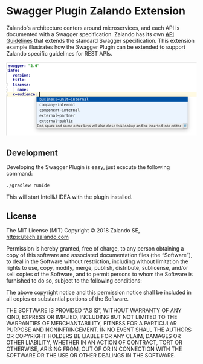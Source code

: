 # Swagger Plugin Zalando Extension
Zalando's architecture centers around microservices, and each API is documented with a Swagger specification. Zalando has its own [API Guidelines](https://opensource.zalando.com/restful-api-guidelines) that extends the standard Swagger specification. This extension example illustrates how the Swagger Plugin can be extended to support Zalando specific guidelines for REST APIs.

![Zalando Extension (x-audience)](https://github.com/zalando/intellij-swagger/blob/master/docs/extensions-zalando.png?raw=true)

## Development

Developing the Swagger Plugin is easy, just execute the following command:

```sh
./gradlew runIde
```

This will start IntelliJ IDEA with the plugin installed.

## License
The MIT License (MIT) Copyright © 2018 Zalando SE, https://tech.zalando.com

Permission is hereby granted, free of charge, to any person obtaining a copy of this software and associated documentation files (the “Software”), to deal in the Software without restriction, including without limitation the rights to use, copy, modify, merge, publish, distribute, sublicense, and/or sell copies of the Software, and to permit persons to whom the Software is furnished to do so, subject to the following conditions:

The above copyright notice and this permission notice shall be included in all copies or substantial portions of the Software.

THE SOFTWARE IS PROVIDED “AS IS”, WITHOUT WARRANTY OF ANY KIND, EXPRESS OR IMPLIED, INCLUDING BUT NOT LIMITED TO THE WARRANTIES OF MERCHANTABILITY, FITNESS FOR A PARTICULAR PURPOSE AND NONINFRINGEMENT. IN NO EVENT SHALL THE AUTHORS OR COPYRIGHT HOLDERS BE LIABLE FOR ANY CLAIM, DAMAGES OR OTHER LIABILITY, WHETHER IN AN ACTION OF CONTRACT, TORT OR OTHERWISE, ARISING FROM, OUT OF OR IN CONNECTION WITH THE SOFTWARE OR THE USE OR OTHER DEALINGS IN THE SOFTWARE.
